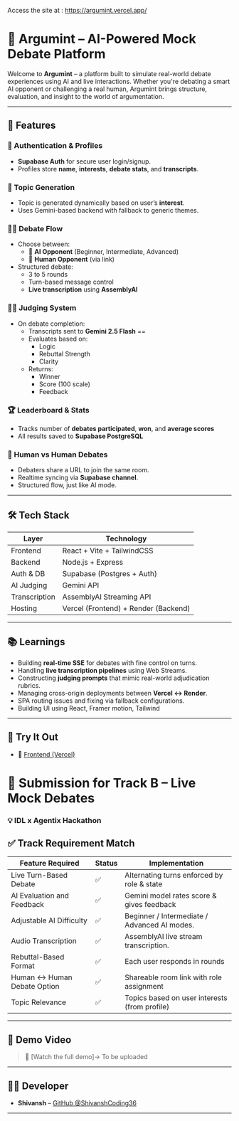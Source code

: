 Access the site at : https://argumint.vercel.app/

# 🧠 Argumint – AI-Powered Mock Debate Platform

Welcome to **Argumint** – a platform built to simulate real-world debate experiences using AI and live interactions. Whether you're debating a smart AI opponent or challenging a real human, Argumint brings structure, evaluation, and insight to the world of argumentation.

---

## 🧩 Features

### 🔐 Authentication & Profiles
- **Supabase Auth** for secure user login/signup.
- Profiles store **name**, **interests**, **debate stats**, and **transcripts**.

### 🎯 Topic Generation
- Topic is generated dynamically based on user’s **interest**.
- Uses Gemini-based backend with fallback to generic themes.

### 🧑‍💻 Debate Flow
- Choose between:
  - 🤖 **AI Opponent** (Beginner, Intermediate, Advanced)
  - 👤 **Human Opponent** (via link)
- Structured debate:
  - 3 to 5 rounds
  - Turn-based message control
  - **Live transcription** using **AssemblyAI**

### 🧑‍⚖️ Judging System
- On debate completion:
  - Transcripts sent to **Gemini 2.5 Flash** ==
  - Evaluates based on:
    - Logic
    - Rebuttal Strength
    - Clarity
  - Returns:
    - Winner
    - Score (100 scale)
    - Feedback

### 🏆 Leaderboard & Stats
- Tracks number of **debates participated**, **won**, and **average scores**
- All results saved to **Supabase PostgreSQL**

### 💬 Human vs Human Debates
- Debaters share a URL to join the same room.
- Realtime syncing via **Supabase channel**.
- Structured flow, just like AI mode.

---

## 🛠 Tech Stack

| Layer        | Technology                     |
|--------------|-------------------------------|
| Frontend     | React + Vite + TailwindCSS     |
| Backend      | Node.js + Express              |
| Auth & DB    | Supabase (Postgres + Auth)     |
| AI Judging   | Gemini API                     |
| Transcription| AssemblyAI Streaming API       |
| Hosting      | Vercel (Frontend) + Render (Backend) |

---

## 📚 Learnings

- Building **real-time SSE** for debates with fine control on turns.
- Handling **live transcription pipelines** using Web Streams.
- Constructing **judging prompts** that mimic real-world adjudication rubrics.
- Managing cross-origin deployments between **Vercel ↔ Render**.
- SPA routing issues and fixing via fallback configurations.
- Building UI using React, Framer motion, Tailwind

---

## 🧪 Try It Out

- 🔗 [Frontend (Vercel)](https://argumint.vercel.app)

# 🎯 Submission for Track B – Live Mock Debates  
### 💡 IDL x Agentix Hackathon


## ✅ Track Requirement Match

| Feature Required                   | Status   | Implementation                                 |
|-----------------------------------|----------|------------------------------------------------|
| Live Turn-Based Debate            | ✅        | Alternating turns enforced by role & state     |
| AI Evaluation and Feedback        | ✅        | Gemini model rates score & gives feedback |
| Adjustable AI Difficulty          | ✅        | Beginner / Intermediate / Advanced AI modes.   |
| Audio Transcription               | ✅        | AssemblyAI live stream transcription.          |
| Rebuttal-Based Format             | ✅        | Each user responds in rounds                   |
| Human ↔ Human Debate Option       | ✅        | Shareable room link with role assignment       |
| Topic Relevance                   | ✅        | Topics based on user interests (from profile)  |

---
## 🎥 Demo Video

> 🔗 [Watch the full demo]-> To be uploaded

---

## 👨‍💻 Developer

- **Shivansh** – [GitHub @ShivanshCoding36](https://github.com/ShivanshCoding36)

---
